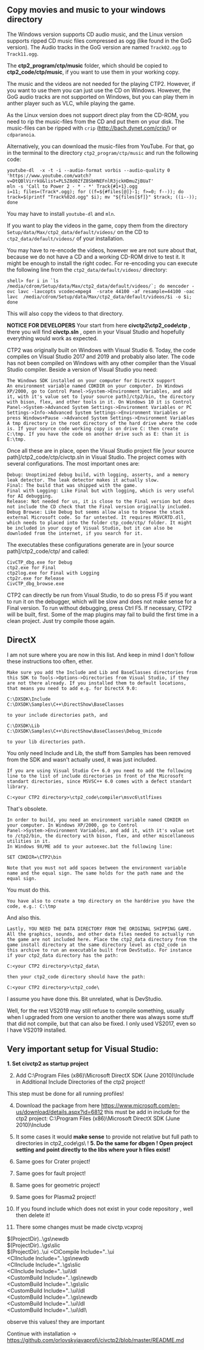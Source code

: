 ## Copy movies and music to your windows directory
The Windows version supports CD audio music, and the Linux version supports ripped CD music files compressed as ogg (like found in the GoG version). The Audio tracks in the GoG version are named `Track02.ogg` to `Track11.ogg`.

The **ctp2_program/ctp/music** folder, which should be copied to **ctp2_code/ctp/music**, if you want to use them in your working copy.

The music and the videos are not needed for the playing CTP2. However, if you want to use them you can just use the CD on Windows. However, the GoG audio tracks are not supported on Windows, but you can play them in anther player such as VLC, while playing the game.

As the Linux version does not support direct play from the CD-ROM, you need to rip the music-files from the CD and put them on your disk. The music-files can be ripped with `crip` (http://bach.dynet.com/crip/) or `cdparanoia`.

Alternatively, you can download the music-files from YouTube. For that, go in the terminal to the directory `ctp2_program/ctp/music` and run the following code:

```
youtube-dl  -x -t -i --audio-format vorbis --audio-quality 0 'https://www.youtube.com/watch?v=DtQBlVirrkU&list=PL5Z8d0ZfZ8SbHNEFnlR3jckHDmuZjBUaT'
mln -s 'Call to Power 2 - * - *' Track{#1+1}.ogg
i=11; files=(Track*.ogg); for ((f=${#files[@]}-1; f>=0; f--)); do track=$(printf "Track%02d.ogg" $i); mv "${files[$f]}" $track; ((i--)); done
```

You may have to install `youtube-dl` and `mln`.

If you want to play the videos in the game, copy them from the directory `Setup/data/Max/ctp2_data/default/videos/` on the CD to `ctp2_data/default/videos/` of your installation.

You may have to re-encode the videos, however we are not sure about that, because we do not have a CD and a working CD-ROM drive to test it. It might be enough to install the right codec. For re-encoding you can execute the following line from the `ctp2_data/default/videos/` directory:

```
shell> for i in `ls /media/cdrom/Setup/data/Max/ctp2_data/default/videos/`; do mencoder -ovc lavc -lavcopts vcodec=mpeg4  -srate 44100 -af resample=44100 -oac lavc  /media/cdrom/Setup/data/Max/ctp2_data/default/videos/$i -o $i; done 
```

This will also copy the videos to that directory.

**NOTICE FOR DEVELOPERS**
Your start from here **civctp2\ctp2_code\ctp** , there you will find **civctp.sln** , open in your Visual Studio and hopefully everything would work as expected.

CTP2 was originally built on Windows with Visual Studio 6. Today, the code compiles on Visual Studio 2017 and 2019 and probably also later. The code has not been compiled on Windows with any other compiler than the Visual Studio compiler. Beside a version of Visual Studio you need:

    The Windows SDK installed on your computer for DirectX support
    An environment variable named CDKDIR on your computer. In Windows XP/2000, go to Control Panel->System->Environment Variables, and add it, with it's value set to [your source path]/ctp2/bin, the directory with bison, flex, and other tools in it. On Windows 10 it is Control Panel->System->Advanced System Settings->Environment Variables or PC Settings->Info->Advanced System Settings->Environment Variables or press Windows+Pause ->Advanced System Settings->Environment Variables
    A tmp directory in the root directory of the hard drive where the code is. If your source code working copy is on drive C: then create C:\tmp. If you have the code on another drive such as E: than it is E:\tmp.

Once all these are in place, open the Visual Studio project file [your source path]/ctp2_code/ctp/civctp.sln in Visual Studio. The project comes with several configurations. The most important ones are:

    Debug: Unoptimized debug build, with logging, asserts, and a memory leak detector. The leak detector makes it actually slow.
    Final: The build that was shipped with the game.
    Final with Logging: Like Final but with logging, which is very useful for AI debugging.
    Release: Not needed for us, it is close to the Final version but does not include the CD check that the Final version originally included.
    Debug Browse: Like Debug but seems allow also to browse the stack external Microsoft code. So far untested. It requires MSVCRTD.dll, which needs to placed into the folder ctp_code/ctp/ folder. It might be included in your copy of Visual Studio, but it can also be downloded from the internet, if you search for it.

The executables these configurations generate are in [your source path]/ctp2_code/ctp/ and called:

    CivCTP_dbg.exe for Debug
    ctp2.exe for Final
    ctp2log.exe for Final with Logging
    ctp2r.exe for Release
    CivCTP_dbg_browse.exe

CTP2 can directly be run from Visual Studio, to do so press F5 if you want to run it on the debugger, which will be slow and does not make sense for a Final version. To run without debugging, press Ctrl F5. If necessary, CTP2 will be built, first. Some of the map plugins may fail to build the first time in a clean project. Just try compile those again.

## DirectX
I am not sure where you are now in this list. And keep in mind I don't follow these instructions too often, ether.

    Make sure you add the Include and Lib and BaseClasses directories from this SDK to Tools->Options->Directories from Visual Studio, if they are not there already. If you installed them to default locations, that means you need to add e.g. for DirectX 9.0:

    C:\DXSDK\Include
    C:\DXSDK\Samples\C++\DirectShow\BaseClasses

    to your include directories path, and

    C:\DXSDK\Lib
    C:\DXSDK\Samples\C++\DirectShow\BaseClasses\Debug_Unicode

    to your lib directories path.

You only need Include and Lib, the stuff from Samples has been removed from the SDK and wasn't actually used, it was just included.

    If you are using Visual Studio C++ 6.0 you need to add the following line to the list of include directories in front of the Microsoft standart directories, since MSVSC++ 6.0 comes with a defect standart library.

    C:<your CTP2 directory>\ctp2_code\compiler\msvc6\stlfixes

That's obsolete.

    In order to build, you need an environment variable named CDKDIR on your computer. In Windows XP/2000, go to Control
    Panel->System->Environment Variables, and add it, with it's value set to /ctp2/bin, the directory with bison, flex, and other miscellaneous utilities in it.
    In Windows 9X/ME add to your autoexec.bat the following line:

    SET CDKDIR=\CTP2\bin

    Note that you must not add spaces between the environment variable name and the equal sign. The same holds for the path name and the equal sign.

You must do this.

    You have also to create a tmp directory on the harddrive you have the code, e.g.: C:\tmp

And also this.

    Lastly, YOU NEED THE DATA DIRECTORY FROM THE ORIGINAL SHIPPING GAME. All the graphics, sounds, and other data files needed to actually run the game are not included here. Place the ctp2_data directory from the game install directory at the same directory level as ctp2_code in this archive to run an executable built from DevStudio. For instance if your ctp2_data directory has the path:

    C:<your CTP2 directory>\ctp2_data\

    then your ctp2_code directory should have the path:

    C:<your CTP2 directory>\ctp2_code\

I assume you have done this. Bit unrelated, what is DevStudio.

Well, for the rest VS2019 may still refuse to compile something, usually when I upgraded from one version to another there was always some stuff that did not compile, but that can also be fixed. I only used VS2017, even so I have VS2019 installed.

## Very important setup for Visual Studio:
**1. Set civctp2 as startup project**

2. Add  C:\Program Files (x86)\Microsoft DirectX SDK (June 2010)\Include in Additional Include Directories
of the ctp2 project!

This step must be done for all running profiles!

4. Download the package from here https://www.microsoft.com/en-us/download/details.aspx?id=6812
this must be add in include for the ctp2 project: C:\Program Files (x86)\Microsoft DirectX SDK (June 2010)\Include

6. It some cases it would **make sense** to provide not relative but full path to directories in ctp2_code\gs\ !
**5. Do the same for dbgen ! Open project setting and point directly to the libs where your h files exist!**
   
8. Same goes for Crater project!
   
9. Same goes for fault project!
    
10. Same goes for geometric project!
    
11. Same goes for Plasma2 project!
   
12. If you found include which does not exist in your code repository , well then delete it!
    
13. There some changes must be made civctp.vcxproj

$(ProjectDir)..\gs\newdb\
$(ProjectDir)..\gs\slic\
$(ProjectDir)..\ui
<ClCompile Include="..\ui\
<ClInclude Include="..\gs\newdb\
<ClInclude Include="..\gs\slic\
<ClInclude Include="..\ui\ldl\
<CustomBuild Include="..\gs\newdb\
<CustomBuild Include="..\gs\slic\
<CustomBuild Include="..\ui\ldl\
<CustomBuild Include="..\gs\newdb\
<CustomBuild Include="..\ui\ldl\
<CustomBuild Include="..\ui\ldl\

observe this values! they are important


Continue with installation -> https://github.com/orlovskyjavaprofi/civctp2/blob/master/README.md
